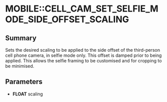 # MOBILE::CELL_CAM_SET_SELFIE_MODE_SIDE_OFFSET_SCALING

## Summary
Sets the desired scaling to be applied to the side offset of the third-person cell phone camera, in selfie mode only. This offset is damped prior to being applied.
This allows the selfie framing to be customised and for cropping to be minimised.

## Parameters
* **FLOAT** scaling